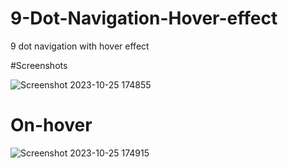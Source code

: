 # 9-Dot-Navigation-Hover-effect
9 dot navigation with hover effect


#Screenshots

![Screenshot 2023-10-25 174855](https://github.com/yogi0808/9-Dot-Navigation-Hover-effect/assets/148646093/6ab96d61-68c3-4f04-9a3b-8245249752ff)


<h1>On-hover</h1>


![Screenshot 2023-10-25 174915](https://github.com/yogi0808/9-Dot-Navigation-Hover-effect/assets/148646093/11748f22-eac1-458f-8a43-264adda21e2b)
